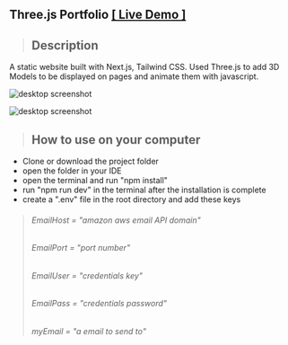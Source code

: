 ## ****Three.js Portfolio** [[ Live Demo ]](https://www.sheriffkoder.com/)**

>## **Description**

A static website built with Next.js, Tailwind CSS.
Used Three.js to add 3D Models to be displayed on pages and animate them with javascript.

![desktop screenshot](screenshot1.png)

![desktop screenshot](screenshot2.png)

>## **How to use on your computer**
- Clone or download the project folder
- open the folder in your IDE
- open the terminal and run "npm install"
- run "npm run dev" in the terminal after the installation is complete
- create a ".env" file in the root directory and add these keys

>######  EmailHost = "amazon aws email API domain"
>###### EmailPort = "port number"
>###### EmailUser = "credentials key"
>###### EmailPass = "credentials password"
>###### myEmail = "a email to send to"